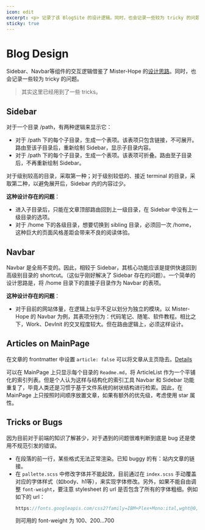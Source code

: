 ```yaml
---
icon: edit
excerpt: <p> 记录了该 BlogSite 的设计逻辑。同时，也会记录一些较为 tricky 的问题。 </p>
sticky: true
---
```

# Blog Design
Sidebar、Navbar等组件的交互逻辑借鉴了 Mister-Hope 的[设计思路](https://github.com/Mister-Hope/Mister-Hope.github.io)。同时，也会记录一些较为 tricky 的问题。
> 其实这里已经用到了一些 tricks。
## Sidebar
对于一个目录 /path，有两种逻辑来显示它：
- 对于 /path 下的每个子目录，生成一个表项。该表项只包含链接，不可展开。路由至该子目录后，重新绘制 Sidebar，显示子目录内容。
- 对于 /path 下的每个子目录，生成一个表项。该表项可折叠。路由至子目录后，不再重新绘制 Sidebar。

对于级别较高的目录，采取第一种；对于级别较低的、接近 terminal 的目录，采取第二种，以避免展开后，Sidebar 内的内容过少。

**这种设计存在的问题**：
- 进入子目录后，只能在文章顶部路由回到上一级目录，在 Sidebar 中没有上一级目录的选项。
- 对于 /home 下的各级目录，想要切换到 sibling 目录，必须回一次 /home，这种巨大的页面风格差距会带来不良的阅读体验。

## Navbar
Navbar 是全局不变的。因此，相较于 Sidebar，其核心功能应该是提供快速回到高级别目录的 shortcut。（这似乎刚好解决了 Sidebar 存在的问题）。一个简单的设计思路是，将 /home 目录下的直接子目录作为 Navbar 的表项。

**这种设计存在的问题**：
- 对于目前的网站体量，在逻辑上似乎不足以划分为独立的模块。以 Mister-Hope 的 Navbar 为例，其表项分别为：代码笔记、随笔、软件教程。相比之下，Work、DevInit 的交叉程度较大。但在路由逻辑上，必须这样设计。

## Articles on MainPage
在文章的 frontmatter 中设置 `article: false` 可以将文章从主页隐去。[Details](https://theme-hope.vuejs.press/zh/config/frontmatter/info.html)

可以在 MainPage 上只显示每个目录的 `Readme.md`，将 ArticleList 作为一个平铺化的索引列表。但是个人认为这样与结构化的索引工具 Navbar 和 Sidebar 功能重复了，毕竟人类还是习惯于基于文件系统的树状结构进行检索。因此，在 MainPage 上只按照时间顺序放置文章，如果有额外的优先级，考虑使用 star 属性。
## Tricks or Bugs
因为目前对于前端的知识了解甚少，对于遇到的问题很难判断到底是 bug 还是使用不规范引发的错误。
- 在段落的前一行，某些格式无法正常渲染。已知 buggy 的有：站内文章的链接。
- 在 `pallette.scss` 中修改字体并不能起效，目前通过在 `index.scss` 手动覆盖对应的字体样式（如body、h1等），来实现字体修改。另外，如果不能自由调整 `font-weight`，要注意 stylesheet 的 url 是否包含了所有的字体粗细。例如如下的 url：
  ```scss
  https://fonts.googleapis.com/css2?family=IBM+Plex+Mono:ital,wght@0,100;0,200;0,300;0,400;0,500;0,600;0,700;1,100;1,200;1,300;1,400;1,500;1,600;1,700&display=swap
  ```
  则可用的 font-weight 为 100、200...700